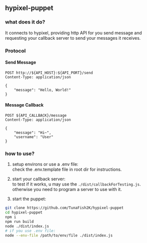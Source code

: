 ## hypixel-puppet
### what does it do?
It connects to hypixel, providing http API for you send message and requesting your callback server to send your messages it receives.
### Protocol
#### Send Message
```
POST http://${API_HOST}:${API_PORT}/send
Content-Type: application/json

{
    "message": "Hello, World!"
}
```
#### Message Callback
```
POST ${API_CALLBACK}/message
Content-Type: application/json

{
    "message": "Hi~",
    "username": "User"
}
```

### how to use?
1. setup environs or use a .env file:  
check the .env.template file in root dir for instructions.

2. start your callback server:  
to test if it works, u may use the `./dist/callbackForTesting.js`.  
otherwise you need to program a server to use with it.

3. start the puppet:
```bash
git clone https://github.com/TunaFish2K/hypixel-puppet
cd hypixel-puppet
npm i
npm run build
node ./dist/index.js
# if you use .env file:
node --env-file /path/to/env/file ./dist/index.js
```